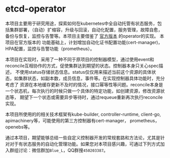 # etcd-operator

本项目主要用于研究用途，探索如何在kubernetes中全自动托管有状态服务，包括集群部署，（自动）扩缩容，升级与回滚，自动化配置，服务管理，故障自愈，
备份与恢复，监控与告警等。本项目主要借鉴了 [官方版本](https://github.com/coreos/etcd-operator) 的operator的实现。 本项目在官方版本的
功能基础上，计划增加自动化证书配置功能(cert-manager)，HPA配置，监控与告警功能（prometheus）。

本项目在实现时，采用了一种不同于原项目的控制器模型，通过使用event和reconcile互相协作的方式，促使集群达到期望的状态。控制器本身只关心spec描述，
不使用status存储状态信息。status仅仅用来描述当前这个资源的具体状态，如集群状态，如副本数，成员信息，事件等。在实现控制器具体功能时，充分考虑了
资源在本地缓存更新不及时的情况，接口幂等性等问题。reconcile本身是一个状态机，每次执行的时候只做一个具体的特定功能，如创建资源，修改资源状态等，
期望下一个状态或需要异步等待时，通过requeue重新再次执行reconcile实现。

本项目所使用的的相关技术框架有kube-builder, controller-runtime, client-go, apimachinery等，可能使用的第三方控制器有cert-manager，
prometheus，openebs等。

通过本项目，期望能够总结一些自定义控制器开发的常规套路和方法论，尤其是针对对于有状态服务的自动化管理功能。如果您对本项目感兴趣，可通过下列方式加
入群组讨论：微信群加`Blue_L`，QQ群搜`450203387`。